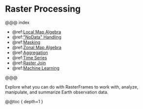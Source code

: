 # Raster Processing

@@@ index

* @ref:[Local Map Algebra](local-algebra.md)
* @ref:["NoData" Handling](nodata-handling.md)
* @ref:[Masking](masking.md)
* @ref:[Zonal Map Algebra](zonal-algebra.md)
* @ref:[Aggregation](aggregation.md)
* @ref:[Time Series](time-series.md)
* @ref:[Raster Join](raster-join.md)
* @ref:[Machine Learning](machine-learning.md)

@@@


Explore what you can do with RasterFrames to work with, analyze, manipulate, and summarize Earth observation data.

@@toc { depth=1 }